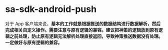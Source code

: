 # sa-sdk-android-push
对于 App 客户端来说，**基本的工作就是根据推送的数据结构进行数据解析，然后完成相关自定义操作。需要注意与原有逻辑的兼容。建议把神策的逻辑放到原有逻辑之前处理，防止原有逻辑无法解析处理直接返回，导致神策推送数据没有处理。一定做好与原有逻辑的兼容。**

